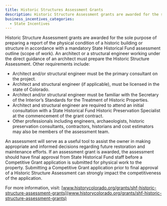 ```yaml
---
title: Historic Structures Assessment Grants
description: Historic Structure Assessment grants are awarded for the sole purpose of preparing a report of the physical condition of a historic building or structure in accordance with a mandatory State Historical Fund assessment outline (scope of work). An architect or a structural engineer working under the direct guidance of an architect must prepare the Historic Structure Assessment.
business_incentives_categories:
  - State Incentives
---
```



Historic Structure Assessment grants are awarded for the sole purpose of preparing a report of the physical condition of a historic building or structure in accordance with a mandatory State Historical Fund assessment outline (scope of work). An architect or a structural engineer working under the direct guidance of an architect must prepare the Historic Structure Assessment. Other requirements include:

* Architect and/or structural engineer must be the primary consultant on the project.
* Architect and structural engineer (if applicable), must be licensed in the state of Colorado.
* Architect and/or structural engineer must be familiar with the Secretary of the Interior’s Standards for the Treatment of Historic Properties.
* Architect and structural engineer are required to attend an initial consultation with a State Historical Fund Historic Preservation Specialist at the commencement of the grant contract.
* Other professionals including engineers, archaeologists, historic preservation consultants, contractors, historians and cost estimators may also be members of the assessment team.


An assessment will serve as a useful tool to assist the owner in making appropriate and informed decisions regarding future restoration and maintenance efforts. If an assessment grant is awarded, the assessment should have final approval from State Historical Fund staff before a Competitive Grant application is submitted for physical work to the property. Submitting a Competitive Grant application prior to final approval of a Historic Structure Assessment can strongly impact the competitiveness of the application.

For more information, visit: [www.historycolorado.org/grants/shf-historic-structure-assessment-grants](www.historycolorado.org/grants/shf-historic-structure-assessment-grants)